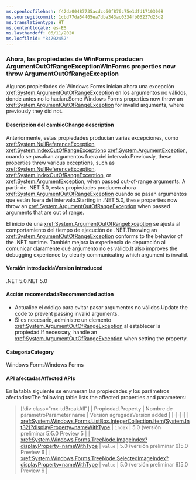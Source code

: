 ```yaml
---
ms.openlocfilehash: f42da00487735acdcc60f876c75e1dfd17103008
ms.sourcegitcommit: 1cbd77da54405ea7dba343ac0334fb03237d25d2
ms.translationtype: HT
ms.contentlocale: es-ES
ms.lasthandoff: 06/11/2020
ms.locfileid: "84702457"
---
```

### <a name="winforms-properties-now-throw-argumentoutofrangeexception"></a><span data-ttu-id="e3618-101">Ahora, las propiedades de WinForms producen ArgumentOutOfRangeException</span><span class="sxs-lookup"><span data-stu-id="e3618-101">WinForms properties now throw ArgumentOutOfRangeException</span></span>

<span data-ttu-id="e3618-102">Algunas propiedades de Windows Forms inician ahora una excepción <xref:System.ArgumentOutOfRangeException> en los argumentos no válidos, donde antes no lo hacían.</span><span class="sxs-lookup"><span data-stu-id="e3618-102">Some Windows Forms properties now throw an <xref:System.ArgumentOutOfRangeException> for invalid arguments, where previously they did not.</span></span>

#### <a name="change-description"></a><span data-ttu-id="e3618-103">Descripción del cambio</span><span class="sxs-lookup"><span data-stu-id="e3618-103">Change description</span></span>

<span data-ttu-id="e3618-104">Anteriormente, estas propiedades producían varias excepciones, como <xref:System.NullReferenceException>, <xref:System.IndexOutOfRangeException>o <xref:System.ArgumentException>, cuando se pasaban argumentos fuera del intervalo.</span><span class="sxs-lookup"><span data-stu-id="e3618-104">Previously, these properties threw various exceptions, such as <xref:System.NullReferenceException>, <xref:System.IndexOutOfRangeException>, or <xref:System.ArgumentException>, when passed out-of-range arguments.</span></span> <span data-ttu-id="e3618-105">A partir de .NET 5.0, estas propiedades producen ahora <xref:System.ArgumentOutOfRangeException> cuando se pasan argumentos que están fuera del intervalo.</span><span class="sxs-lookup"><span data-stu-id="e3618-105">Starting in .NET 5.0, these properties now throw an <xref:System.ArgumentOutOfRangeException> when passed arguments that are out of range.</span></span>

<span data-ttu-id="e3618-106">El inicio de una <xref:System.ArgumentOutOfRangeException> se ajusta al comportamiento del tiempo de ejecución de .NET.</span><span class="sxs-lookup"><span data-stu-id="e3618-106">Throwing an <xref:System.ArgumentOutOfRangeException> conforms to the behavior of the .NET runtime.</span></span> <span data-ttu-id="e3618-107">También mejora la experiencia de depuración al comunicar claramente qué argumento no es válido.</span><span class="sxs-lookup"><span data-stu-id="e3618-107">It also improves the debugging experience by clearly communicating which argument is invalid.</span></span>

#### <a name="version-introduced"></a><span data-ttu-id="e3618-108">Versión introducida</span><span class="sxs-lookup"><span data-stu-id="e3618-108">Version introduced</span></span>

<span data-ttu-id="e3618-109">.NET 5.0</span><span class="sxs-lookup"><span data-stu-id="e3618-109">.NET 5.0</span></span>

#### <a name="recommended-action"></a><span data-ttu-id="e3618-110">Acción recomendada</span><span class="sxs-lookup"><span data-stu-id="e3618-110">Recommended action</span></span>

- <span data-ttu-id="e3618-111">Actualice el código para evitar pasar argumentos no válidos.</span><span class="sxs-lookup"><span data-stu-id="e3618-111">Update the code to prevent passing invalid arguments.</span></span>
- <span data-ttu-id="e3618-112">Si es necesario, administre un elemento <xref:System.ArgumentOutOfRangeException> al establecer la propiedad.</span><span class="sxs-lookup"><span data-stu-id="e3618-112">If necessary, handle an <xref:System.ArgumentOutOfRangeException> when setting the property.</span></span>

#### <a name="category"></a><span data-ttu-id="e3618-113">Categoría</span><span class="sxs-lookup"><span data-stu-id="e3618-113">Category</span></span>

<span data-ttu-id="e3618-114">Windows Forms</span><span class="sxs-lookup"><span data-stu-id="e3618-114">Windows Forms</span></span>

#### <a name="affected-apis"></a><span data-ttu-id="e3618-115">API afectadas</span><span class="sxs-lookup"><span data-stu-id="e3618-115">Affected APIs</span></span>

<span data-ttu-id="e3618-116">En la tabla siguiente se enumeran las propiedades y los parámetros afectados:</span><span class="sxs-lookup"><span data-stu-id="e3618-116">The following table lists the affected properties and parameters:</span></span>

> [!div class="mx-tdBreakAll"]
> | <span data-ttu-id="e3618-117">Propiedad.</span><span class="sxs-lookup"><span data-stu-id="e3618-117">Property</span></span> | <span data-ttu-id="e3618-118">Nombre de parámetro</span><span class="sxs-lookup"><span data-stu-id="e3618-118">Parameter name</span></span> | <span data-ttu-id="e3618-119">Versión agregada</span><span class="sxs-lookup"><span data-stu-id="e3618-119">Version added</span></span> |
> |-|-|-|
> | <xref:System.Windows.Forms.ListBox.IntegerCollection.Item(System.Int32)?displayProperty=nameWithType> | `index` | <span data-ttu-id="e3618-120">5.0 (versión preliminar 5)</span><span class="sxs-lookup"><span data-stu-id="e3618-120">5.0 Preview 5</span></span> |
> | <xref:System.Windows.Forms.TreeNode.ImageIndex?displayProperty=nameWithType> | `value` | <span data-ttu-id="e3618-121">5.0 (versión preliminar 6)</span><span class="sxs-lookup"><span data-stu-id="e3618-121">5.0 Preview 6</span></span> |
> | <xref:System.Windows.Forms.TreeNode.SelectedImageIndex?displayProperty=nameWithType> | `value` | <span data-ttu-id="e3618-122">5.0 (versión preliminar 6)</span><span class="sxs-lookup"><span data-stu-id="e3618-122">5.0 Preview 6</span></span> |

<!-- 

#### Affected APIs

- `P:System.Windows.Forms.ListBox.IntegerCollection.Item(System.Int32)`
- `P:System.Windows.Forms.TreeNode.ImageIndex`
- `P:System.Windows.Forms.TreeNode.SelectedImageIndex`

-->
